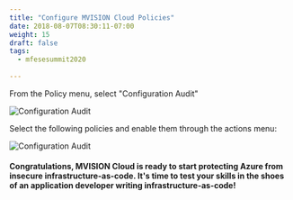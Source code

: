 ```yaml
---
title: "Configure MVISION Cloud Policies"
date: 2018-08-07T08:30:11-07:00
weight: 15
draft: false
tags:
  - mfesesummit2020
  
---
```


From the Policy menu, select "Configuration Audit"

![Configuration Audit](/images/mfe/configaudit.png?classes=border,shadow)

Select the following policies and enable them through the actions menu:

![Configuration Audit](/images/mfe/mvc-policy-devops.png?classes=border,shadow)

#### Congratulations, MVISION Cloud is ready to start protecting Azure from insecure infrastructure-as-code.  It's time to test your skills in the shoes of an application developer writing infrastructure-as-code!
